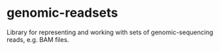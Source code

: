 # genomic-readsets
Library for representing and working with sets of genomic-sequencing reads, e.g. BAM files.
